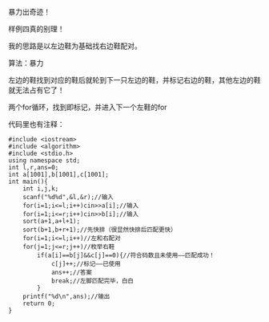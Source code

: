 暴力出奇迹！

样例四真的别理！

我的思路是以左边鞋为基础找右边鞋配对。

算法：暴力

左边的鞋找到对应的鞋后就轮到下一只左边的鞋，并标记右边的鞋，其他左边的鞋就无法占有它了！

两个for循环，找到即标记，并进入下一个左鞋的for

代码里也有注释：

```
#include <iostream>
#include <algorithm>
#include <stdio.h>
using namespace std;
int l,r,ans=0;
int a[1001],b[1001],c[1001];
int main(){
	int i,j,k;
	scanf("%d%d",&l,&r);//输入
	for(i=1;i<=l;i++)cin>>a[i];//输入
	for(i=1;i<=r;i++)cin>>b[i];//输入
	sort(a+1,a+l+1);
	sort(b+1,b+r+1);//先快排（很显然快排后匹配更快）
	for(i=1;i<=l;i++)//左和右配对
	for(j=1;j<=r;j++)//枚举右鞋
		if(a[i]==b[j]&&c[j]==0){//符合码数且未使用——匹配成功！
			c[j]++;//标记——已使用
			ans++;//答案
			break;//左脚匹配完毕，白白
		}
	printf("%d\n",ans);//输出
	return 0;
}
```
